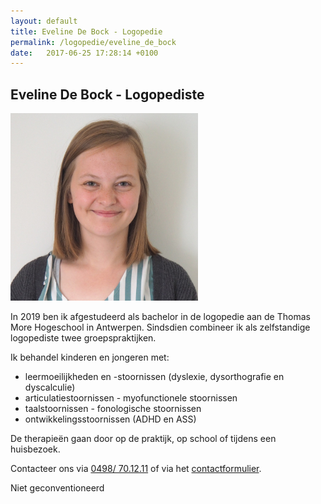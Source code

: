 ```yaml
---
layout: default
title: Eveline De Bock - Logopedie 
permalink: /logopedie/eveline_de_bock
date:   2017-06-25 17:28:14 +0100
---
```


## Eveline De Bock - Logopediste

<img src="/assets/img/Eveline_SQ.jpg" class="circular--square">

In 2019 ben ik afgestudeerd als bachelor in de logopedie aan de Thomas More Hogeschool in Antwerpen. Sindsdien combineer ik als zelfstandige logopediste twee groepspraktijken.  
  
Ik behandel kinderen en jongeren met:  
  
- leermoeilijkheden en -stoornissen (dyslexie, dysorthografie en dyscalculie)  
- articulatiestoornissen - myofunctionele stoornissen  
- taalstoornissen - fonologische stoornissen  
- ontwikkelingsstoornissen (ADHD en ASS)  
  
De therapieën gaan door op de praktijk, op school of tijdens een huisbezoek.  
   
  
Contacteer ons via <a href="tel:+32498701211" itemprop="telephone">0498/ 70.12.11</a> of via het [contactformulier](/contact.html).
  
  
 Niet geconventioneerd